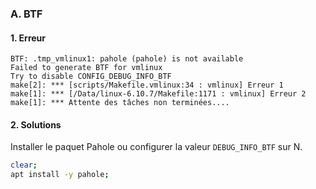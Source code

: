 ### A. BTF
#### 1. Erreur
```
BTF: .tmp_vmlinux1: pahole (pahole) is not available
Failed to generate BTF for vmlinux
Try to disable CONFIG_DEBUG_INFO_BTF
make[2]: *** [scripts/Makefile.vmlinux:34 : vmlinux] Erreur 1
make[1]: *** [/Data/linux-6.10.7/Makefile:1171 : vmlinux] Erreur 2
make[1]: *** Attente des tâches non terminées....
```
#### 2. Solutions
Installer le paquet Pahole ou configurer la valeur `DEBUG_INFO_BTF` sur N.

```bash
clear;
apt install -y pahole;
```
